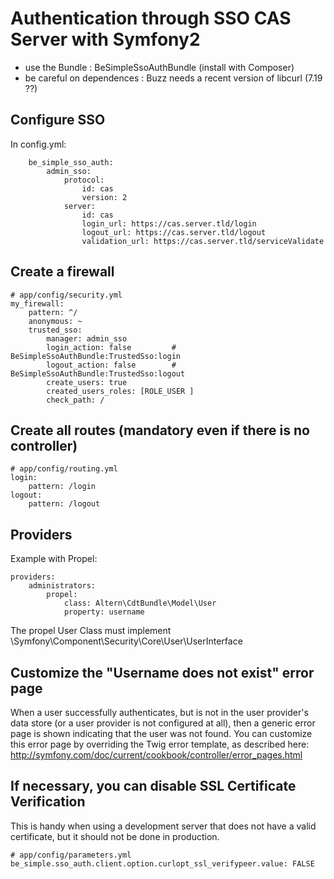 Authentication through SSO CAS Server with Symfony2
===================================================

- use the Bundle : BeSimpleSsoAuthBundle (install with Composer)
- be careful on dependences : Buzz needs a recent version of libcurl (7.19 ??)


Configure SSO
-------------

In config.yml:

        be_simple_sso_auth:
            admin_sso:
                protocol:
                    id: cas
                    version: 2
                server:
                    id: cas
                    login_url: https://cas.server.tld/login
                    logout_url: https://cas.server.tld/logout
                    validation_url: https://cas.server.tld/serviceValidate



Create a firewall
-----------------

    # app/config/security.yml
    my_firewall:
        pattern: ^/
        anonymous: ~
        trusted_sso:
            manager: admin_sso
            login_action: false 		# BeSimpleSsoAuthBundle:TrustedSso:login
            logout_action: false 		# BeSimpleSsoAuthBundle:TrustedSso:logout
            create_users: true
            created_users_roles: [ROLE_USER ]
            check_path: /


Create all routes (mandatory even if there is no controller)
------------------------------------------------------------

    # app/config/routing.yml
    login:
        pattern: /login
    logout:
        pattern: /logout
      

Providers 
---------

Example with Propel:

    providers:
        administrators:
            propel:
                class: Altern\CdtBundle\Model\User
                property: username

The propel User Class must implement \Symfony\Component\Security\Core\User\UserInterface

Customize the "Username does not exist" error page
--------------------------------------------------

When a user successfully authenticates, but is not in the user provider's data store (or a user provider is not configured at all),
then a generic error page is shown indicating that the user was not found. You can customize this error page by overriding the Twig error template,
as described here: http://symfony.com/doc/current/cookbook/controller/error_pages.html

If necessary, you can disable SSL Certificate Verification
----------------------------------------------------------

This is handy when using a development server that does not have a valid certificate, but it should not be done in production.

    # app/config/parameters.yml
    be_simple.sso_auth.client.option.curlopt_ssl_verifypeer.value: FALSE
